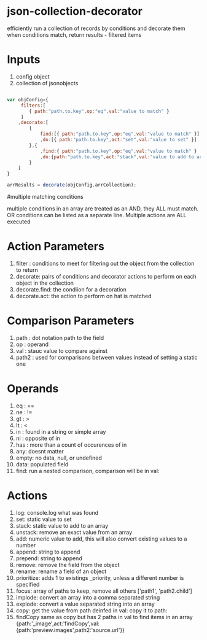 # json-collection-decorator
efficiently run a collection of records by conditions and decorate them when conditions match, return results - filtered items

# Inputs
1. config object
2. collection of jsonobjects

```javascript

var objConfig={
	 filters:[
	 	{ path:"path.to.key",op:"eq",val:"value to match" }
	 ]
	,decorate:[
		{
			find:[{ path:"path.to.key",op:"eq",val:"value to match" }]
			,do:[{ path:"path.to.key",act:"set",val:"value to set" }]
		},{
			,find:{ path:"path.to.key",op:"eq",val:"value to match" }
			,do:{path:"path.to.key",act:"stack",val:"value to add to array" }
		}
	]
}

arrResults = decorate(objConfig,arrCollection);
```

#multiple matching conditions

multiple conditions in an array are treated as an AND, they ALL must match. OR conditions can be listed as a separate line. Multiple actions are ALL executed

# Action Parameters

1. filter : conditions to meet for filtering out the object from the collection to return
2. decorate: pairs of conditions and decorator actions to perform on each object in the collection
3. decorate.find: the condiion for a decoration
4. decorate.act: the action to perform on hat is matched

# Comparison Parameters

1. path : dot notation path to the field
2. op : operand
3. val : stauc value to compare against
4. path2 : used for comparisons between values instead of setting a static one


# Operands

1. eq : ==
2. ne : !=
3. gt : >
4. lt : <
5. in : found in a string or simple array
6. ni : opposite of in
7. has : more than a count of occurences of in
8. any: doesnt matter
9. empty: no data, null, or undefined
10. data: populated field
11. find: run a nested comparison, comparison will be in val:

# Actions

1. log: console.log what was found
5. set: static value to set
6. stack: static value to add to an array
7. unstack: remove an exact value from an array
7. add: numeric value to add, this will also convert existing values to a number
8. append: string to append
9. prepend: string to append
10. remove: remove the field from the object
10. rename: rename a field of an object
12. prioritize: adds 1 to existings _priority, unless a different number is specified
13. focus: array of paths to keep, remove all others ['path1', 'path2.child']
14. implode: convert an array into a comma separated string
15. explode: convert a value separated string into an array
16. copy: get the value from path deinfed in val: copy it to path:
17. findCopy same as copy but has 2 paths in val to find items in an array {path:'_image',act:'findCopy',val:{path:'preview.images',path2:'source.url'}}


